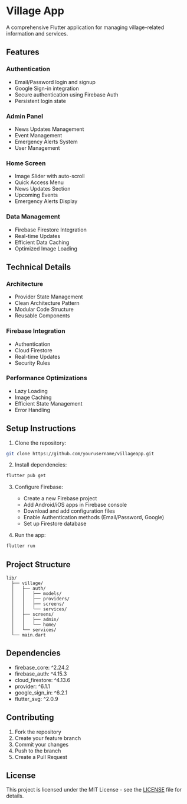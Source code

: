 # Village App

A comprehensive Flutter application for managing village-related information and services.

## Features

### Authentication
- Email/Password login and signup
- Google Sign-in integration
- Secure authentication using Firebase Auth
- Persistent login state

### Admin Panel
- News Updates Management
- Event Management
- Emergency Alerts System
- User Management

### Home Screen
- Image Slider with auto-scroll
- Quick Access Menu
- News Updates Section
- Upcoming Events
- Emergency Alerts Display

### Data Management
- Firebase Firestore Integration
- Real-time Updates
- Efficient Data Caching
- Optimized Image Loading

## Technical Details

### Architecture
- Provider State Management
- Clean Architecture Pattern
- Modular Code Structure
- Reusable Components

### Firebase Integration
- Authentication
- Cloud Firestore
- Real-time Updates
- Security Rules

### Performance Optimizations
- Lazy Loading
- Image Caching
- Efficient State Management
- Error Handling

## Setup Instructions

1. Clone the repository:
```bash
git clone https://github.com/yourusername/villageapp.git
```

2. Install dependencies:
```bash
flutter pub get
```

3. Configure Firebase:
   - Create a new Firebase project
   - Add Android/iOS apps in Firebase console
   - Download and add configuration files
   - Enable Authentication methods (Email/Password, Google)
   - Set up Firestore database

4. Run the app:
```bash
flutter run
```

## Project Structure

```
lib/
  ├── village/
  │   ├── auth/
  │   │   ├── models/
  │   │   ├── providers/
  │   │   ├── screens/
  │   │   └── services/
  │   ├── screens/
  │   │   ├── admin/
  │   │   └── home/
  │   └── services/
  └── main.dart
```

## Dependencies

- firebase_core: ^2.24.2
- firebase_auth: ^4.15.3
- cloud_firestore: ^4.13.6
- provider: ^6.1.1
- google_sign_in: ^6.2.1
- flutter_svg: ^2.0.9

## Contributing

1. Fork the repository
2. Create your feature branch
3. Commit your changes
4. Push to the branch
5. Create a Pull Request

## License

This project is licensed under the MIT License - see the [LICENSE](LICENSE) file for details.
